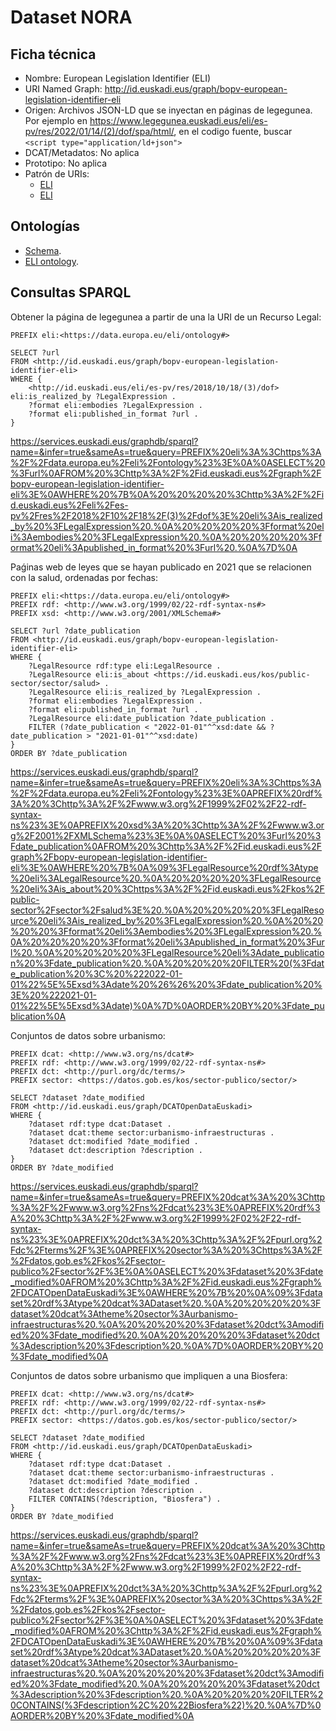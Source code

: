 # Dataset NORA

## Ficha técnica

* Nombre: European Legislation Identifier (ELI)
* URI Named Graph: http://id.euskadi.eus/graph/bopv-european-legislation-identifier-eli
* Origen: Archivos JSON-LD que se inyectan en páginas de legegunea. Por ejemplo en https://www.legegunea.euskadi.eus/eli/es-pv/res/2022/01/14/(2)/dof/spa/html/, en el codigo fuente, buscar `<script type="application/ld+json">`
* DCAT/Metadatos: No aplica
* Prototipo: No aplica
* Patrón de URIs:
  * [ELI](https://eur-lex.europa.eu/eli-register/about.html)
  * [ELI](https://op.europa.eu/en/web/eu-vocabularies/eli)


## Ontologías

* [Schema](https://schema.org).
* [ELI ontology](https://op.europa.eu/en/web/eu-vocabularies/eli).

## Consultas SPARQL

Obtener la página de legegunea a partir de una la URI de un Recurso Legal:

```sparql
PREFIX eli:<https://data.europa.eu/eli/ontology#>

SELECT ?url
FROM <http://id.euskadi.eus/graph/bopv-european-legislation-identifier-eli>
WHERE {
    <http://id.euskadi.eus/eli/es-pv/res/2018/10/18/(3)/dof> eli:is_realized_by ?LegalExpression .
    ?format eli:embodies ?LegalExpression .
    ?format eli:published_in_format ?url .
}
```

https://services.euskadi.eus/graphdb/sparql?name=&infer=true&sameAs=true&query=PREFIX%20eli%3A%3Chttps%3A%2F%2Fdata.europa.eu%2Feli%2Fontology%23%3E%0A%0ASELECT%20%3Furl%0AFROM%20%3Chttp%3A%2F%2Fid.euskadi.eus%2Fgraph%2Fbopv-european-legislation-identifier-eli%3E%0AWHERE%20%7B%0A%20%20%20%20%3Chttp%3A%2F%2Fid.euskadi.eus%2Feli%2Fes-pv%2Fres%2F2018%2F10%2F18%2F(3)%2Fdof%3E%20eli%3Ais_realized_by%20%3FLegalExpression%20.%0A%20%20%20%20%3Fformat%20eli%3Aembodies%20%3FLegalExpression%20.%0A%20%20%20%20%3Fformat%20eli%3Apublished_in_format%20%3Furl%20.%0A%7D%0A

Paǵinas web de leyes que se hayan publicado en 2021 que se relacionen con la salud, ordenadas por fechas:

```sparql
PREFIX eli:<https://data.europa.eu/eli/ontology#>
PREFIX rdf: <http://www.w3.org/1999/02/22-rdf-syntax-ns#>
PREFIX xsd: <http://www.w3.org/2001/XMLSchema#>

SELECT ?url ?date_publication
FROM <http://id.euskadi.eus/graph/bopv-european-legislation-identifier-eli>
WHERE {
	?LegalResource rdf:type eli:LegalResource .
    ?LegalResource eli:is_about <https://id.euskadi.eus/kos/public-sector/sector/salud> .
    ?LegalResource eli:is_realized_by ?LegalExpression .
    ?format eli:embodies ?LegalExpression .
    ?format eli:published_in_format ?url .
    ?LegalResource eli:date_publication ?date_publication .
    FILTER (?date_publication < "2022-01-01"^^xsd:date && ?date_publication > "2021-01-01"^^xsd:date)
}
ORDER BY ?date_publication
```

https://services.euskadi.eus/graphdb/sparql?name=&infer=true&sameAs=true&query=PREFIX%20eli%3A%3Chttps%3A%2F%2Fdata.europa.eu%2Feli%2Fontology%23%3E%0APREFIX%20rdf%3A%20%3Chttp%3A%2F%2Fwww.w3.org%2F1999%2F02%2F22-rdf-syntax-ns%23%3E%0APREFIX%20xsd%3A%20%3Chttp%3A%2F%2Fwww.w3.org%2F2001%2FXMLSchema%23%3E%0A%0ASELECT%20%3Furl%20%3Fdate_publication%0AFROM%20%3Chttp%3A%2F%2Fid.euskadi.eus%2Fgraph%2Fbopv-european-legislation-identifier-eli%3E%0AWHERE%20%7B%0A%09%3FLegalResource%20rdf%3Atype%20eli%3ALegalResource%20.%0A%20%20%20%20%3FLegalResource%20eli%3Ais_about%20%3Chttps%3A%2F%2Fid.euskadi.eus%2Fkos%2Fpublic-sector%2Fsector%2Fsalud%3E%20.%0A%20%20%20%20%3FLegalResource%20eli%3Ais_realized_by%20%3FLegalExpression%20.%0A%20%20%20%20%3Fformat%20eli%3Aembodies%20%3FLegalExpression%20.%0A%20%20%20%20%3Fformat%20eli%3Apublished_in_format%20%3Furl%20.%0A%20%20%20%20%3FLegalResource%20eli%3Adate_publication%20%3Fdate_publication%20.%0A%20%20%20%20FILTER%20(%3Fdate_publication%20%3C%20%222022-01-01%22%5E%5Exsd%3Adate%20%26%26%20%3Fdate_publication%20%3E%20%222021-01-01%22%5E%5Exsd%3Adate)%0A%7D%0AORDER%20BY%20%3Fdate_publication%0A


Conjuntos de datos sobre urbanismo:

```sparql
PREFIX dcat: <http://www.w3.org/ns/dcat#>
PREFIX rdf: <http://www.w3.org/1999/02/22-rdf-syntax-ns#>
PREFIX dct: <http://purl.org/dc/terms/>
PREFIX sector: <https://datos.gob.es/kos/sector-publico/sector/>

SELECT ?dataset ?date_modified
FROM <http://id.euskadi.eus/graph/DCATOpenDataEuskadi>
WHERE { 
	?dataset rdf:type dcat:Dataset .
    ?dataset dcat:theme sector:urbanismo-infraestructuras .
    ?dataset dct:modified ?date_modified .
    ?dataset dct:description ?description .
}
ORDER BY ?date_modified
```

https://services.euskadi.eus/graphdb/sparql?name=&infer=true&sameAs=true&query=PREFIX%20dcat%3A%20%3Chttp%3A%2F%2Fwww.w3.org%2Fns%2Fdcat%23%3E%0APREFIX%20rdf%3A%20%3Chttp%3A%2F%2Fwww.w3.org%2F1999%2F02%2F22-rdf-syntax-ns%23%3E%0APREFIX%20dct%3A%20%3Chttp%3A%2F%2Fpurl.org%2Fdc%2Fterms%2F%3E%0APREFIX%20sector%3A%20%3Chttps%3A%2F%2Fdatos.gob.es%2Fkos%2Fsector-publico%2Fsector%2F%3E%0A%0ASELECT%20%3Fdataset%20%3Fdate_modified%0AFROM%20%3Chttp%3A%2F%2Fid.euskadi.eus%2Fgraph%2FDCATOpenDataEuskadi%3E%0AWHERE%20%7B%20%0A%09%3Fdataset%20rdf%3Atype%20dcat%3ADataset%20.%0A%20%20%20%20%3Fdataset%20dcat%3Atheme%20sector%3Aurbanismo-infraestructuras%20.%0A%20%20%20%20%3Fdataset%20dct%3Amodified%20%3Fdate_modified%20.%0A%20%20%20%20%3Fdataset%20dct%3Adescription%20%3Fdescription%20.%0A%7D%0AORDER%20BY%20%3Fdate_modified%0A

Conjuntos de datos sobre urbanismo que impliquen a una Biosfera:

```sparql
PREFIX dcat: <http://www.w3.org/ns/dcat#>
PREFIX rdf: <http://www.w3.org/1999/02/22-rdf-syntax-ns#>
PREFIX dct: <http://purl.org/dc/terms/>
PREFIX sector: <https://datos.gob.es/kos/sector-publico/sector/>

SELECT ?dataset ?date_modified
FROM <http://id.euskadi.eus/graph/DCATOpenDataEuskadi>
WHERE { 
	?dataset rdf:type dcat:Dataset .
    ?dataset dcat:theme sector:urbanismo-infraestructuras .
    ?dataset dct:modified ?date_modified .
    ?dataset dct:description ?description .
    FILTER CONTAINS(?description, "Biosfera") .
}
ORDER BY ?date_modified
```

https://services.euskadi.eus/graphdb/sparql?name=&infer=true&sameAs=true&query=PREFIX%20dcat%3A%20%3Chttp%3A%2F%2Fwww.w3.org%2Fns%2Fdcat%23%3E%0APREFIX%20rdf%3A%20%3Chttp%3A%2F%2Fwww.w3.org%2F1999%2F02%2F22-rdf-syntax-ns%23%3E%0APREFIX%20dct%3A%20%3Chttp%3A%2F%2Fpurl.org%2Fdc%2Fterms%2F%3E%0APREFIX%20sector%3A%20%3Chttps%3A%2F%2Fdatos.gob.es%2Fkos%2Fsector-publico%2Fsector%2F%3E%0A%0ASELECT%20%3Fdataset%20%3Fdate_modified%0AFROM%20%3Chttp%3A%2F%2Fid.euskadi.eus%2Fgraph%2FDCATOpenDataEuskadi%3E%0AWHERE%20%7B%20%0A%09%3Fdataset%20rdf%3Atype%20dcat%3ADataset%20.%0A%20%20%20%20%3Fdataset%20dcat%3Atheme%20sector%3Aurbanismo-infraestructuras%20.%0A%20%20%20%20%3Fdataset%20dct%3Amodified%20%3Fdate_modified%20.%0A%20%20%20%20%3Fdataset%20dct%3Adescription%20%3Fdescription%20.%0A%20%20%20%20FILTER%20CONTAINS(%3Fdescription%2C%20%22Biosfera%22)%20.%0A%7D%0AORDER%20BY%20%3Fdate_modified%0A